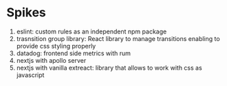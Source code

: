 # Spikes

1. eslint: custom rules as an independent npm package
2. trasnsition group library: React library to manage transitions enabling to provide css styling properly
3. datadog: frontend side metrics with rum
4. nextjs with apollo server
5. nextjs with vanilla extreact: library that allows to work with css as javascript


